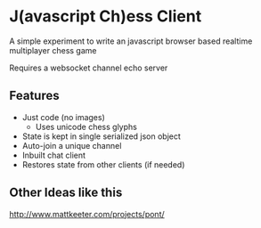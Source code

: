 J(avascript Ch)ess Client
=========================

A simple experiment to write an javascript browser based realtime multiplayer chess game

Requires a websocket channel echo server

Features
--------

* Just code (no images)
    * Uses unicode chess glyphs
* State is kept in single serialized json object
* Auto-join a unique channel
* Inbuilt chat client
* Restores state from other clients (if needed)


Other Ideas like this
---------------------

http://www.mattkeeter.com/projects/pont/
